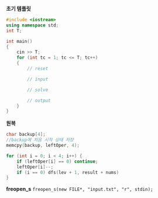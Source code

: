 **초기 템플릿**
```cpp
#include <iostream>
using namespace std;
int T;

int main()
{
    cin >> T;
    for (int tc = 1; tc <= T; tc++)
    {
        // reset

        // input

        // solve

        // output
    }
}
```

**원복**
```cpp
char backup[4];
//backup에 처음 시작 상태 저장
memcpy(backup, leftOper, 4);

for (int i = 0; i < 4; i++) {
    if (leftOper[i] == 0) continue;
    leftOper[i]--;
    if (i == 0) dfs(lev + 1, result + nums)
}
```

**freopen_s**
`freopen_s(new FILE*, "input.txt", "r", stdin);`